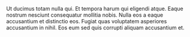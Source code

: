 Ut ducimus totam nulla qui. Et tempora harum qui eligendi atque. Eaque nostrum nesciunt consequatur mollitia nobis. Nulla eos a eaque accusantium et distinctio eos. Fugiat quas voluptatem asperiores accusantium in nihil. Eos eum sed quis corrupti aliquam accusantium et.